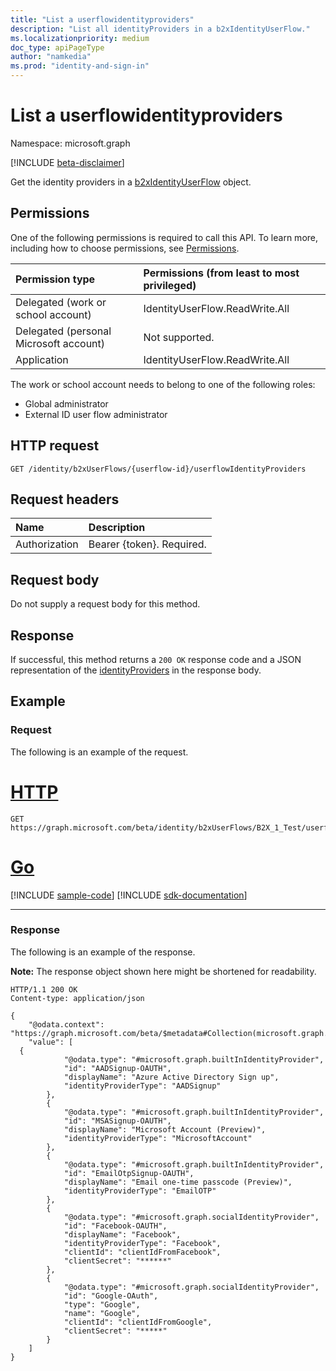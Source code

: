 ```yaml
---
title: "List a userflowidentityproviders"
description: "List all identityProviders in a b2xIdentityUserFlow."
ms.localizationpriority: medium
doc_type: apiPageType
author: "namkedia"
ms.prod: "identity-and-sign-in"
---
```


# List a userflowidentityproviders

Namespace: microsoft.graph

[!INCLUDE [beta-disclaimer](../../includes/beta-disclaimer.md)]

Get the identity providers in a [b2xIdentityUserFlow](../resources/b2xidentityuserflow.md) object.

## Permissions

One of the following permissions is required to call this API. To learn more, including how to choose permissions, see [Permissions](/graph/permissions-reference).

|Permission type      | Permissions (from least to most privileged)              |
|:--------------------|:---------------------------------------------------------|
|Delegated (work or school account)|IdentityUserFlow.ReadWrite.All|
|Delegated (personal Microsoft account)| Not supported.|
|Application| IdentityUserFlow.ReadWrite.All|

The work or school account needs to belong to one of the following roles:

* Global administrator
* External ID user flow administrator

## HTTP request

<!-- { "blockType": "ignored" } -->

```http
GET /identity/b2xUserFlows/{userflow-id}/userflowIdentityProviders
```

## Request headers

|Name|Description|
|:---------------|:----------|
|Authorization|Bearer {token}. Required.|

## Request body

Do not supply a request body for this method.

## Response

If successful, this method returns a `200 OK` response code and a JSON representation of the [identityProviders](../resources/identityproviderbase.md) in the response body.

## Example

### Request

The following is an example of the request.


# [HTTP](#tab/http)
<!-- {
  "blockType": "request",
  "name": "get_b2xUserFlow_list_userflowIdentityProviders"
}
-->

``` http
GET https://graph.microsoft.com/beta/identity/b2xUserFlows/B2X_1_Test/userflowIdentityProviders
```

# [Go](#tab/go)
[!INCLUDE [sample-code](../includes/snippets/go/get-b2xuserflow-list-userflowidentityproviders-go-snippets.md)]
[!INCLUDE [sdk-documentation](../includes/snippets/snippets-sdk-documentation-link.md)]

---


### Response

The following is an example of the response.

**Note:** The response object shown here might be shortened for readability.

<!-- {
  "blockType": "response",
  "truncated": true,
  "@odata.type": "microsoft.graph.identityProviderBase"
} -->

```http
HTTP/1.1 200 OK
Content-type: application/json

{
    "@odata.context": "https://graph.microsoft.com/beta/$metadata#Collection(microsoft.graph.identityProviderBase)",
    "value": [
  {
            "@odata.type": "#microsoft.graph.builtInIdentityProvider",
            "id": "AADSignup-OAUTH",
            "displayName": "Azure Active Directory Sign up",
            "identityProviderType": "AADSignup"
        },
        {
            "@odata.type": "#microsoft.graph.builtInIdentityProvider",
            "id": "MSASignup-OAUTH",
            "displayName": "Microsoft Account (Preview)",
            "identityProviderType": "MicrosoftAccount"
        },
        {
            "@odata.type": "#microsoft.graph.builtInIdentityProvider",
            "id": "EmailOtpSignup-OAUTH",
            "displayName": "Email one-time passcode (Preview)",
            "identityProviderType": "EmailOTP"
        },
        {
            "@odata.type": "#microsoft.graph.socialIdentityProvider",
            "id": "Facebook-OAUTH",
            "displayName": "Facebook",
            "identityProviderType": "Facebook",
            "clientId": "clientIdFromFacebook",
            "clientSecret": "******"
        },
        {
            "@odata.type": "#microsoft.graph.socialIdentityProvider",
            "id": "Google-OAuth",
            "type": "Google",
            "name": "Google",
            "clientId": "clientIdFromGoogle",
            "clientSecret": "*****"
        }
    ]
}

```
